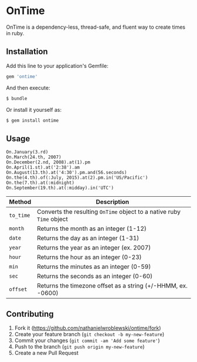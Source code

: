OnTime
===

OnTime is a dependency-less, thread-safe, and fluent way to create times in ruby.

Installation
---

Add this line to your application's Gemfile:

```rb
gem 'ontime'
```

And then execute:

```sh
$ bundle
```

Or install it yourself as:

```sh
$ gem install ontime
```

Usage
---

```
On.January(3.rd)
On.March(24.th, 2007)
On.December(2.nd, 2008).at(1).pm
On.April(1.st).at('2:38').am
On.August(13.th).at('4:30').pm.and(56.seconds)
On.the(4.th).of(:July, 2015).at(2).pm.in('US/Pacific')
On.the(7.th).at(:midnight)
On.September(19.th).at(:midday).in('UTC')
```

Method   | Description
---------|----------
`to_time`| Converts the resulting `OnTime` object to a native ruby `Time` object
`month`  | Returns the month as an integer (1-12)
`date`   | Returns the day as an integer (1-31)
`year`   | Returns the year as an integer (ex. 2007)
`hour`   | Returns the hour as an integer (0-23)
`min`    | Returns the minutes as an integer (0-59)
`sec`    | Returns the seconds as an integer (0-60)
`offset` | Returns the timezone offset as a string (+/-HHMM, ex. -0600)

Contributing
---

1. Fork it (https://github.com/nathanielwroblewski/ontime/fork)
2. Create your feature branch (`git checkout -b my-new-feature`)
3. Commit your changes (`git commit -am 'Add some feature'`)
4. Push to the branch (`git push origin my-new-feature`)
5. Create a new Pull Request
